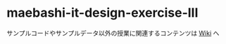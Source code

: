 # maebashi-it-design-exercise-III

サンプルコードやサンプルデータ以外の授業に関連するコンテンツは [Wiki](https://github.com/h4us/maebashi-it-design-exercise-III/wiki) へ